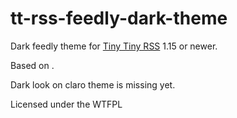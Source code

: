 tt-rss-feedly-dark-theme
===================

Dark feedly theme for [Tiny Tiny RSS](http://tt-rss.org/redmine/projects/tt-rss/wiki) 1.15 or newer.

Based on [](https://github.com/levito/tt-rss-feedly-theme/).


Dark look on claro theme is missing yet. 


Licensed under the WTFPL
